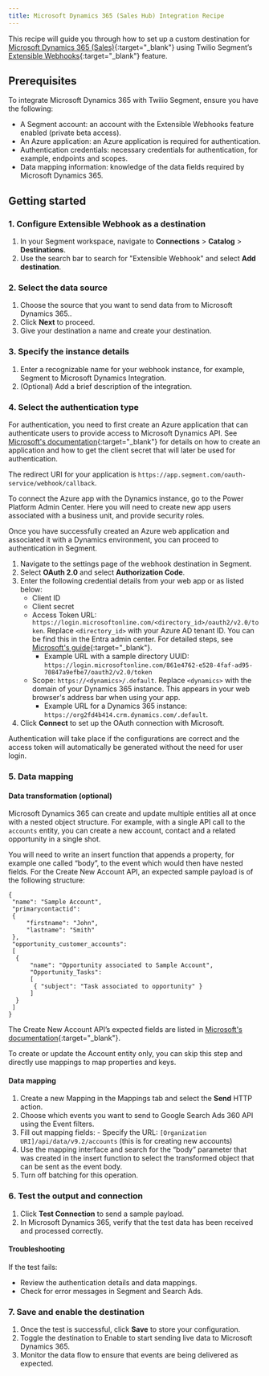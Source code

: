 ```yaml
---
title: Microsoft Dynamics 365 (Sales Hub) Integration Recipe
---
```


This recipe will guide you through how to set up a custom destination for [Microsoft Dynamics 365 (Sales)](https://www.microsoft.com/en-us/dynamics-365/products/sales){:target="_blank"} using Twilio Segment’s [Extensible Webhooks](https://segment.com/docs/connections/destinations/catalog/actions-webhook-extensible/){:target="_blank"} feature.

## Prerequisites

To integrate Microsoft Dynamics 365 with Twilio Segment, ensure you have the following:

- A Segment account: an account with the Extensible Webhooks feature enabled (private beta access).
- An Azure application: an Azure application is required for authentication.
- Authentication credentials: necessary credentials for authentication, for example, endpoints and scopes.
- Data mapping information: knowledge of the data fields required by Microsoft Dynamics 365.

## Getting started 

### 1. Configure Extensible Webhook as a destination 

1. In your Segment workspace, navigate to **Connections** > **Catalog** > **Destinations**.
2. Use the search bar to search for "Extensible Webhook"  and select **Add destination**.

### 2. Select the data source

1. Choose the source that you want to send data from to Microsoft Dynamics 365..
2. Click **Next** to proceed.
3. Give your destination a name and create your destination.

### 3. Specify the instance details

1. Enter a recognizable name for your webhook instance, for example, Segment to Microsoft Dynamics Integration.
2. (Optional) Add a brief description of the integration.

### 4. Select the authentication type

For authentication, you need to first create an Azure application that can authenticate users to provide access to Microsoft Dynamics API. See [Microsoft's documentation](https://learn.microsoft.com/en-us/entra/identity-platform/quickstart-register-app?tabs=client-secret){:target="_blank"} for details on how to create an application and how to get the client secret that will later be used for authentication.

The redirect URI for your application is `https://app.segment.com/oauth-service/webhook/callback`.

To connect the Azure app with the Dynamics instance, go to the Power Platform Admin Center. Here you will need to create new app users associated with a business unit, and provide security roles.

Once you have successfully created an Azure web application and associated it with a Dynamics environment, you can proceed to authentication in Segment.

1. Navigate to the settings page of the webhook destination in Segment.
2. Select **OAuth 2.0** and select **Authorization Code**.
3. Enter the following credential details from your web app or as listed below:
    - Client ID
    - Client secret
    - Access Token URL: `https://login.microsoftonline.com/<directory_id>/oauth2/v2.0/token`. Replace `<directory_id>` with your Azure AD tenant ID. You can be find this in the Entra admin center. For detailed steps, see [Microsoft's guide](https://learn.microsoft.com/en-us/entra/fundamentals/how-to-find-tenant){:target="_blank"}.
      - Example URL with a sample directory UUID: `https://login.microsoftonline.com/861e4762-e528-4faf-ad95-70847a9efbe7/oauth2/v2.0/token`
    - Scope: `https://<dynamics>/.default`. Replace `<dynamics>` with the domain of your Dynamics 365 instance. This appears in your web browser's address bar when using your app.
      - Example URL for a Dynamics 365 instance: `https://org2fd4b414.crm.dynamics.com/.default`.
4. Click **Connect** to set up the OAuth connection with Microsoft.

Authentication will take place if the configurations are correct and the access token will automatically be generated without the need for user login.

### 5. Data mapping

#### Data transformation (optional)

Microsoft Dynamics 365 can create and update multiple entities all at once with a nested object structure. For example, with a single API call to the `accounts` entity, you can create a new account, contact and a related opportunity in a single shot. 

You will need to write an insert function that appends a property, for example one called “body”, to the event which would then have nested fields. For the Create New Account API, an expected sample payload is of the following structure:

```
{
 "name": "Sample Account",
 "primarycontactid":
 {
     "firstname": "John",
     "lastname": "Smith"
 },
 "opportunity_customer_accounts":
 [
  {
      "name": "Opportunity associated to Sample Account",
      "Opportunity_Tasks":
      [
       { "subject": "Task associated to opportunity" }
      ]
  }
 ]
}
```

The Create New Account API’s expected fields are listed in [Microsoft's documentation](https://learn.microsoft.com/en-us/power-apps/developer/data-platform/webapi/reference/account?view=dataverse-latest){:target="_blank"}. 

To create or update the Account entity only, you can skip this step and directly use mappings to map properties and keys.

#### Data mapping

1. Create a new Mapping in the Mappings tab and select the **Send** HTTP action.
2. Choose which events you want to send to Google Search Ads 360 API using the Event filters.
3. Fill out mapping fields:
        - Specify the URL:  `[Organization URI]/api/data/v9.2/accounts` (this is for creating new accounts)
4. Use the mapping interface and search for the “body” parameter that was created in the insert function to select the transformed object that can be sent as the event body.
5. Turn off batching for this operation.

### 6. Test the output and connection

1. Click **Test Connection** to send a sample payload.
2. In Microsoft Dynamics 365, verify that the test data has been received and processed correctly.

#### Troubleshooting

If the test fails:
- Review the authentication details and data mappings.
- Check for error messages in Segment and Search Ads.

### 7. Save and enable the destination

1. Once the test is successful, click **Save** to store your configuration.
2. Toggle the destination to Enable to start sending live data to Microsoft Dynamics 365. 
3. Monitor the data flow to ensure that events are being delivered as expected.
